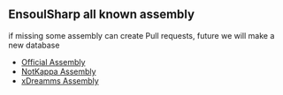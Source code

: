 ## EnsoulSharp all known assembly
if missing some assembly can create Pull requests, future we will make a new database


* [Official Assembly](https://github.com/Bravable/AllAssembly/blob/main/Official.md)
* [NotKappa Assembly](https://github.com/Bravable/AllAssembly/blob/main/NotKappa.md)
* [xDreamms Assembly](https://github.com/Bravable/AllAssembly/blob/main/xDreamms.md)
